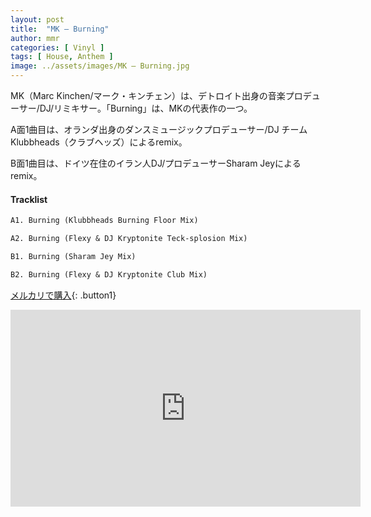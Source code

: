 ```yaml
---
layout: post
title:  "MK – Burning"
author: mmr
categories: [ Vinyl ]
tags: [ House, Anthem ]
image: ../assets/images/MK – Burning.jpg
---
```


MK（Marc Kinchen/マーク・キンチェン）は、デトロイト出身の音楽プロデューサー/DJ/リミキサー。「Burning」は、MKの代表作の一つ。

A面1曲目は、オランダ出身のダンスミュージックプロデューサー/DJ チームKlubbheads（クラブヘッズ）によるremix。

B面1曲目は、ドイツ在住のイラン人DJ/プロデューサーSharam Jeyによるremix。

#### Tracklist
```md
A1. Burning (Klubbheads Burning Floor Mix)

A2. Burning (Flexy & DJ Kryptonite Teck-splosion Mix)

B1. Burning (Sharam Jey Mix)

B2. Burning (Flexy & DJ Kryptonite Club Mix)
```

[メルカリで購入](https://jp.mercari.com/item/m33103665790?afid=6142608987){: .button1}

<iframe width="560" height="315" src="https://www.youtube.com/embed/rQiWFIAO52g?si=igTKMFwfJZOdRAi2" title="YouTube video player" frameborder="0" allow="accelerometer; autoplay; clipboard-write; encrypted-media; gyroscope; picture-in-picture; web-share" referrerpolicy="strict-origin-when-cross-origin" allowfullscreen></iframe>